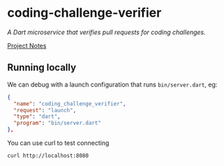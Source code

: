 # coding-challenge-verifier

*A Dart microservice that verifies pull requests for coding challenges.*

[Project Notes](https://enspyrco.notion.site/coding-challenge-verifier-c4d552c506a74fddbef4147cbc4f749c)

## Running locally

We can debug with a launch configuration that runs `bin/server.dart`, eg:

```json
{
  "name": "coding_challenge_verifier",
  "request": "launch",
  "type": "dart",
  "program": "bin/server.dart"
},
```

You can use curl to test connecting

```sh
curl http://localhost:8080
```

